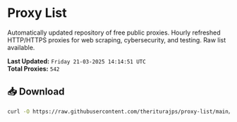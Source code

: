 # Proxy List

Automatically updated repository of free public proxies. Hourly refreshed HTTP/HTTPS proxies for web scraping, cybersecurity, and testing. Raw list available.

**Last Updated:** `Friday 21-03-2025 14:14:51 UTC`  
**Total Proxies:** `542`

## 📥 Download
```bash
curl -O https://raw.githubusercontent.com/theriturajps/proxy-list/main/proxies.txt
